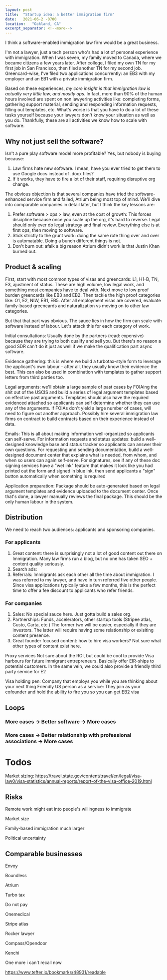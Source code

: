 ```yaml
---
layout: post
title:  "Startup idea: a better immigration firm"
date:   2021-06-2 -0700
location:   "Oakland, CA"
excerpt_separator: <!--more-->
---
```

I think a software-enabled immigration law firm would be a great business. <!--more-->  

I'm not a lawyer, just a tech person who's had a lot of personal experience with immigration. When I was seven, my family moved to Canada, where we became citizens a few years later. After college, I filed my own TN for my first job in San Francisco, then filed another TN for my second job. Greencard-wise, I've filed two applications concurrently: an EB3 with my employer and an EB1 with a private immigration firm. 

Based on these experiences, *my core insight is that immigration law is actually very little law, and mostly ops*. In fact, more than 90% of the human hours involved are spent on non lawyering activities like: completing forms, gathering support material, sending and responding information requests, filling out templates, etc. What's worse is that you have to do a lot of these tasks yourself because your lawyers don't know your situation as well as you do. Thankfully, these are all activities we know how to scale with software.

## Why not just sell the software?
Isn't a pure play software model more profitable? Yes, but nobody is buying because:

1. Law firms hate new software. I mean, have you ever tried to get them to use Google docs instead of .docx files?
2. If it works, they have to fire a lot of their staff, requiring disruptive org change.

The obvious objection is that several companies have tried the software-enhanced service firm and failed, Atrium being most top of mind. We'll dive into comparable companies in detail later, but I think the key lessons are: 

1. Prefer software > ops > law, even at the cost of growth: This forces discipline because once you scale up the org, it's hard to reverse. Legal should only ever do legal strategy and final review. Everything else is at first ops, then moving to software.
2. Stick strictly to the grunt work: doing the same rote thing over and over is automatable. Doing a bunch different things is not.
4. Don't burn out: afaik a big reason Atrium didn't work is that Justin Khan burned out.

## Product & scaling
First, start with most common types of visas and greencards: L1, H1-B, TN, E3, ajustment of status. These are high volume, low legal work, and something most companies have to deal with. Next move to low proof burden greencards like EB3 and EB2. Then tackle the high proof categories like: O1, E2, NIW, EB1, EB5. After all employment visas are covered, evaluate family-based greencards and naturalization vs moving on to other law categories.

But that that part was obvious. The sauce lies in how the firm can scale with software instead of labour. Let's attack this for each category of work.

Initial consultations: Usually done by the partners (read: expensive) because they are trying to both qualify and sell you. But there's no reason a good SDR can't do it just as well if we make the qualification part async software.

Evidence gathering: this is where we build a turbotax-style form to leverage the applicant's own labour – after all, they usually know their evidence the best. This can also be used in combination with templates to gather support letters from third parties too.

Legal arguments: we'll obtain a large sample of past cases by FOIAing the shit out of the USCIS and build a series of legal argument templates based on effective past arguments. Templates should also have the required evidenced attached so applicants can self determine whether they can use any of the arguments. If FOIAs don't yield a large number of cases, will need to figure out another approach. Possibly hire several immigration law firms on contract to build contracts based on their experience instead of data.

Emails: This is all about making information well-organized so applicants can self-serve. For information requests and status updates: build a well-designed knowledge base and status tracker so applicants can answer their own questions. For requesting and sending documentation, build a well-designed document center that explains what is needed, from whom, and when so users can again self-serve. For signatures, see if any of these doc signing services have a "wet ink" feature that makes it look like you had printed out the form and signed in blue ink, then send applicants a "sign" button automatically when something is required

Application preparation: Package should be auto-generated based on legal argument templates and evidence uploaded to the document center. Once that's done, a lawyer manually reviews the final package. This should be the only human labour in the system.

## Distribution

We need to reach two audiences: applicants and sponsoring companies.

### For applicants
1. Great content: there is surprisingly not a lot of good content out there on Immigration. Many law firms run a blog, but no one has taken SEO + content quality seriously.
2. Search ads:
3. Referrals: Immigrants ask each other all the time about immigration. I was referred to my lawyer, and have in turn referred five other people. Since visa applications typically take a few months, this is the perfect time to offer a fee discount to applicants who refer friends.

### For companies 
1. Sales: No special sauce here. Just gotta build a sales org.
2. Partnerships: Funds, accelerators, other startup tools (Stripee atlas, Gusto, Carta, etc.) The former two will be easier, especially if they are investors. The latter will require having some relationship or exisiting content presence.
4. Great founder focused content: how to hire visa workers? Not sure what other types of content exist here.

Proxy services
Not sure about the ROI, but could be cool to provide Visa harbours for future immigrant entrepreneurs. Basically offer EIR-ships to potential customers. In the same vein, we could also provide a friendly third party service for E2


Visa holding pen: Company that employs you while you are thinking about your next thing
Friendly US person as a service: They join as your cofounder and hold the ability to fire you so you can get EB2 visa

## Loops
### More cases -> Better software -> More cases

### More cases -> Better relationship with professional associations -> More cases


# Todos

Market sizing: 
https://travel.state.gov/content/travel/en/legal/visa-law0/visa-statistics/annual-reports/report-of-the-visa-office-2019.html

## Risks

Remote work might eat into people's willingness to immigrate


Market size


Family-based immigration much larger


Political uncertainty

## Comparable businesses

Envoy

Boundless


Atrium

Turbo tax


Do not pay


Onemedical


Stripe atlas


Rocker lawyer


Compass/Opendoor


Kenchi

One more i can't recall now

https://www.tefter.io/bookmarks/48931/readable